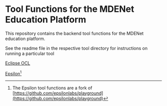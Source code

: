 # Tool Functions for the MDENet Education Platform

This repository contains the backend tool functions for the MDENet education platform.

See the readme file in the respective tool directory for instructions on running a particular tool 

[Eclipse OCL](com.mde-network.ep.toolfunctions.eclipseoclfunction/README.md)

[Epsilon](epsilon/README.md)[^epsilon]


[^epsilon]: The Epsilon tool functions are a fork of 
[https://github.com/epsilonlabs/playground](https://github.com/epsilonlabs/playground)




